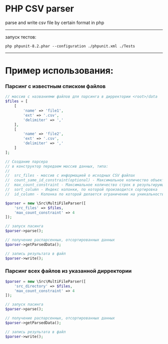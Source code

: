 # PHP CSV parser
parse and write csv file by certain format in php

---
запуск тестов:
```
php phpunit-8.2.phar --configuration ./phpunit.xml ./Tests
```

---
# Пример использования:
### Парсинг с известным списком файлов
```php
// массив с названиями файлов для парсинга в дирректории <root>/data
$files = [
    [
        'name' => 'file1',
        'ext' => '.csv',
        'delimiter' => ','
    ],
    [
        'name' => 'file2',
        'ext' => '.csv',
        'delimiter' => ','
    ]
];

// Создание парсера 
// в конструктор передаем массив данных, типа:
// 
//  src_files - массив с информацией о исходных CSV файлах
//  count_same_id_constraint(optional) - Максимальное количество объектов с уникальным id
//  max_count_constraint - Максимальное количество строк в результирующем файле
//  sort_column - Индекс колонки, по которой производится сортировка
//  id_column - Колонка по которой делается ограничение на уникальность

$parser = new \Src\MultiFileParser([
    'src_files' => $files,
    'max_count_constraint' => 4
]);

// запуск пасинга
$parser->parse();

// получение распарсенных, отсортированных данных
$parser->getParsedData();

// запись результата в файл
$parser->write();
```
### Парсинг всех файлов из указанной дирректории
```php
$parser = new \Src\MultiFileParser([
    'src_directory' => $files,
    'max_count_constraint' => 4
]);

// запуск пасинга
$parser->parse();

// получение распарсенных, отсортированных данных
$parser->getParsedData();

// запись результата в файл
$parser->write();
```


